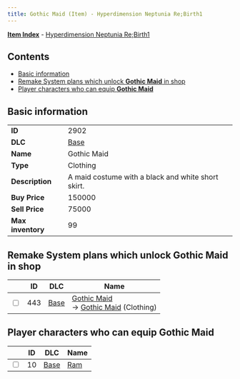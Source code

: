 ```yaml
---
title: Gothic Maid (Item) - Hyperdimension Neptunia Re;Birth1
---
```


[**Item Index**](/neptunia/rb1/item/index.html) - [Hyperdimension Neptunia Re;Birth1](/neptunia/rb1)

## Contents

- [Basic information](#basic-information)
- [Remake System plans which unlock **Gothic Maid** in shop](#remake-system-plans-which-unlock-gothic-maid-in-shop)
- [Player characters who can equip **Gothic Maid**](#player-characters-who-can-equip-gothic-maid)

## Basic information

|   |   |
| -- | -- |
| **ID** | 2902 |
| **DLC** | [Base](/neptunia/rb1/dlc/1-base.html) |
| **Name** | Gothic Maid |
| **Type** | Clothing |
| **Description** | A maid costume with a black and white short skirt. |
| **Buy Price** | 150000 |
| **Sell Price** | 75000 |
| **Max inventory** | 99 |


## Remake System plans which unlock **Gothic Maid** in shop

|    | ID | DLC | Name |
| -- | -- | --- | ---- |
| <input type="checkbox" id="rb1-remake-1-443" class="trackbox" /> | 443 | [Base](/neptunia/rb1/dlc/1-base.html) | [Gothic Maid](/neptunia/rb1/remake/1-443-gothic-maid.html)<br /> → [Gothic Maid](/neptunia/rb1/item/1-2902-gothic-maid.html) (Clothing) |


## Player characters who can equip **Gothic Maid**

|    | ID | DLC | Name |
| -- | -- | --- | ---- |
| <input type="checkbox" id="rb1-player-1-10" class="trackbox" /> | 10 | [Base](/neptunia/rb1/dlc/1-base.html) | [Ram](/neptunia/rb1/player/1-10-ram.html) |
